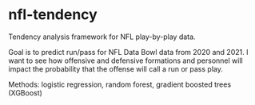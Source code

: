 # nfl-tendency
Tendency analysis framework for NFL play-by-play data.

Goal is to predict run/pass for NFL Data Bowl data from 2020 and 2021. I want to see how offensive and defensive formations and personnel will impact the probability that the offense will call a run or pass play.

Methods: logistic regression, random forest, gradient boosted trees (XGBoost)
